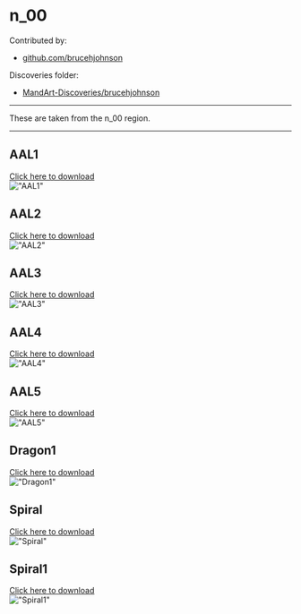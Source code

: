 # n_00

Contributed by:

- [github.com/brucehjohnson](https://github.com/brucehjohnson)

Discoveries folder:

- [MandArt-Discoveries/brucehjohnson](https://github.com/denisecase/MandArt-Discoveries/tree/main/brucehjohnson)

-----

These are taken from the n_00 region. 

-----

## AAL1

<a href="AAL1.mandart" download="AAL1.mandart">Click here to download</a><br>
!["AAL1"](AAL1.png)

## AAL2

<a href="AAL2.mandart" download="AAL2.mandart">Click here to download</a><br>
!["AAL2"](AAL2.png)

## AAL3

<a href="AAL3.mandart" download="AAL3.mandart">Click here to download</a><br>
!["AAL3"](AAL3.png)

## AAL4

<a href="AAL4.mandart" download="AAL4.mandart">Click here to download</a><br>
!["AAL4"](AAL4.png)

## AAL5

<a href="AAL5.mandart" download="AAL5.mandart">Click here to download</a><br>
!["AAL5"](AAL5.png)

## Dragon1

<a href="Dragon1.mandart" download="Dragon1.mandart">Click here to download</a><br>
!["Dragon1"](Dragon1.png)

## Spiral

<a href="Spiral.mandart" download="Spiral.mandart">Click here to download</a><br>
!["Spiral"](Spiral.png)

## Spiral1

<a href="Spiral1.mandart" download="Spiral1.mandart">Click here to download</a><br>
!["Spiral1"](Spiral1.png)
